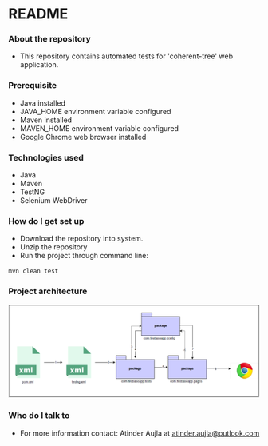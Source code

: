 # README #

### About the repository ###
* This repository contains automated tests for 'coherent-tree' web application.

### Prerequisite ###
* Java installed
* JAVA_HOME environment variable configured
* Maven installed
* MAVEN_HOME environment variable configured
* Google Chrome web browser installed

### Technologies used ###
* Java
* Maven
* TestNG
* Selenium WebDriver

### How do I get set up ###
* Download the repository into system.
* Unzip the repository
* Run the project through command line:
```
mvn clean test
```

### Project architecture ###
![Project architecture](project-diagram/architecture-diagram.PNG)

### Who do I talk to ###
* For more information contact: Atinder Aujla at [atinder.aujla@outlook.com](mailto:atinder.aujla@outlook.com)
